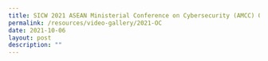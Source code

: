 ```yaml
---
title: SICW 2021 ASEAN Ministerial Conference on Cybersecurity (AMCC) Opening Ceremony
permalink: /resources/video-gallery/2021-OC
date: 2021-10-06
layout: post
description: ""
---
```

